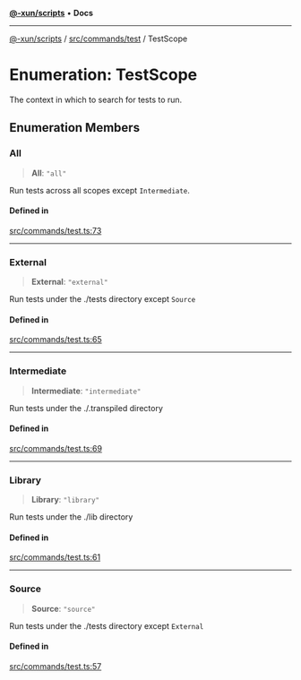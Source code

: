 [**@-xun/scripts**](../../../../README.md) • **Docs**

***

[@-xun/scripts](../../../../README.md) / [src/commands/test](../README.md) / TestScope

# Enumeration: TestScope

The context in which to search for tests to run.

## Enumeration Members

### All

> **All**: `"all"`

Run tests across all scopes except `Intermediate`.

#### Defined in

[src/commands/test.ts:73](https://github.com/Xunnamius/xscripts/blob/4fd96d6123f1ac889c89848efd750e2454f43e43/src/commands/test.ts#L73)

***

### External

> **External**: `"external"`

Run tests under the ./tests directory except `Source`

#### Defined in

[src/commands/test.ts:65](https://github.com/Xunnamius/xscripts/blob/4fd96d6123f1ac889c89848efd750e2454f43e43/src/commands/test.ts#L65)

***

### Intermediate

> **Intermediate**: `"intermediate"`

Run tests under the ./.transpiled directory

#### Defined in

[src/commands/test.ts:69](https://github.com/Xunnamius/xscripts/blob/4fd96d6123f1ac889c89848efd750e2454f43e43/src/commands/test.ts#L69)

***

### Library

> **Library**: `"library"`

Run tests under the ./lib directory

#### Defined in

[src/commands/test.ts:61](https://github.com/Xunnamius/xscripts/blob/4fd96d6123f1ac889c89848efd750e2454f43e43/src/commands/test.ts#L61)

***

### Source

> **Source**: `"source"`

Run tests under the ./tests directory except `External`

#### Defined in

[src/commands/test.ts:57](https://github.com/Xunnamius/xscripts/blob/4fd96d6123f1ac889c89848efd750e2454f43e43/src/commands/test.ts#L57)
